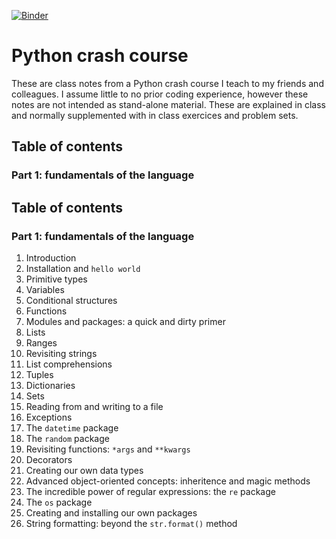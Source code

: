 [![Binder](https://mybinder.org/badge_logo.svg)](https://mybinder.org/v2/gh/dschenck/Python-crash-course/master)

# Python crash course
These are class notes from a Python crash course I teach to my friends and colleagues. I assume little to no prior coding experience, however these notes are not intended as stand-alone material. These are explained in class and normally supplemented with in class exercices and problem sets.

## Table of contents
### Part 1: fundamentals of the language
## Table of contents
### Part 1: fundamentals of the language
1. Introduction
2. Installation and `hello world`
3. Primitive types
4. Variables
5. Conditional structures
6. Functions
7. Modules and packages: a quick and dirty primer
8. Lists
9. Ranges
10. Revisiting strings
11. List comprehensions
12. Tuples
13. Dictionaries
14. Sets
15. Reading from and writing to a file
16. Exceptions
17. The `datetime` package
18. The `random` package
19. Revisiting functions: `*args` and `**kwargs`
20. Decorators
21. Creating our own data types
22. Advanced object-oriented concepts: inheritence and magic methods
23. The incredible power of regular expressions: the `re` package
24. The `os` package
25. Creating and installing our own packages
26. String formatting: beyond the `str.format()` method
